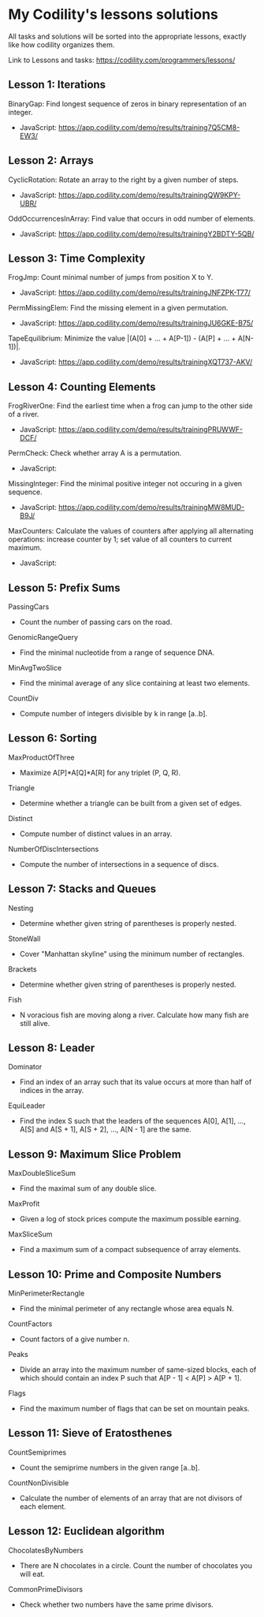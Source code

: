 My Codility's lessons solutions
==============================================

All tasks and solutions will be sorted into the appropriate lessons, exactly like how codility organizes them. 

Link to Lessons and tasks: https://codility.com/programmers/lessons/


Lesson 1: Iterations
--------------------
BinaryGap: Find longest sequence of zeros in binary representation of an integer.
  
- JavaScript: https://app.codility.com/demo/results/training7Q5CM8-EW3/


Lesson 2: Arrays
----------------
CyclicRotation: Rotate an array to the right by a given number of steps.

* JavaScript: https://app.codility.com/demo/results/trainingQW9KPY-UBR/

OddOccurrencesInArray: Find value that occurs in odd number of elements.

* JavaScript: https://app.codility.com/demo/results/trainingY2BDTY-5QB/


Lesson 3: Time Complexity
-------------------------
FrogJmp: Count minimal number of jumps from position X to Y.

* JavaScript: https://app.codility.com/demo/results/trainingJNFZPK-T77/

PermMissingElem: Find the missing element in a given permutation. 

* JavaScript: https://app.codility.com/demo/results/trainingJU6GKE-B75/

TapeEquilibrium: Minimize the value |(A[0] + ... + A[P-1]) - (A[P] + ... + A[N-1])|.

* JavaScript: https://app.codility.com/demo/results/trainingXQT737-AKV/


Lesson 4: Counting Elements
---------------------------
FrogRiverOne: Find the earliest time when a frog can jump to the other side of a river.

* JavaScript: https://app.codility.com/demo/results/trainingPRUWWF-DCF/

PermCheck: Check whether array A is a permutation.

* JavaScript: 

MissingInteger: Find the minimal positive integer not occuring in a given sequence.

* JavaScript: https://app.codility.com/demo/results/trainingMW8MUD-B9J/

MaxCounters: Calculate the values of counters after applying all alternating operations: increase counter by 1; set value of all counters to current maximum.

* JavaScript: 


Lesson 5: Prefix Sums
--------------------
PassingCars
* Count the number of passing cars on the road.

GenomicRangeQuery
* Find the minimal nucleotide from a range of sequence DNA.

MinAvgTwoSlice
* Find the minimal average of any slice containing at least two elements.

CountDiv
* Compute number of integers divisible by k in range [a..b].


Lesson 6: Sorting
-----------------
MaxProductOfThree
* Maximize A[P]\*A[Q]\*A[R] for any triplet (P, Q, R).

Triangle
* Determine whether a triangle can be built from a given set of edges.

Distinct
* Compute number of distinct values in an array.

NumberOfDiscIntersections
* Compute the number of intersections in a sequence of discs.


Lesson 7: Stacks and Queues
---------------------------
Nesting
* Determine whether given string of parentheses is properly nested.

StoneWall
* Cover "Manhattan skyline" using the minimum number of rectangles.

Brackets
* Determine whether given string of parentheses is properly nested.

Fish
* N voracious fish are moving along a river. Calculate how many fish are still alive.


Lesson 8: Leader
----------------
Dominator
* Find an index of an array such that its value occurs at more than half of indices in the array. 

EquiLeader
* Find the index S such that the leaders of the sequences A[0], A[1], ..., A[S] and A[S + 1], A[S + 2], ..., A[N - 1] are the same.


Lesson 9: Maximum Slice Problem
-------------------------------
MaxDoubleSliceSum
* Find the maximal sum of any double slice.

MaxProfit
* Given a log of stock prices compute the maximum possible earning.

MaxSliceSum
* Find a maximum sum of a compact subsequence of array elements.


Lesson 10: Prime and Composite Numbers
-------------------------------------
MinPerimeterRectangle
* Find the minimal perimeter of any rectangle whose area equals N.

CountFactors
* Count factors of a give number n.

Peaks
* Divide an array into the maximum number of same-sized blocks, each of which should contain an index P such that A[P - 1] < A[P] > A[P + 1].

Flags
* Find the maximum number of flags that can be set on mountain peaks.


Lesson 11: Sieve of Eratosthenes
-------------------------------
CountSemiprimes
* Count the semiprime numbers in the given range [a..b].

CountNonDivisible
* Calculate the number of elements of an array that are not divisors of each element.


Lesson 12: Euclidean algorithm
------------------------------
ChocolatesByNumbers
* There are N chocolates in a circle. Count the number of chocolates you will eat.


CommonPrimeDivisors
* Check whether two numbers have the same prime divisors.
